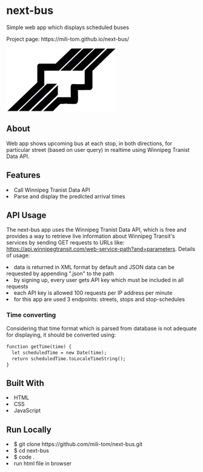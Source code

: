 # next-bus
Simple web app which displays scheduled buses
<p>Project page: https://mili-tom.github.io/next-bus/ </p>

<p>
  <img src="/images/Winnipeg_Transit_Flying-T.png">
</p>

## About
Web app shows upcoming bus at each stop, in both directions, for particular street (based on user query) in realtime using Winnipeg Tranist Data API.

## Features
<li>Call Winnipeg Tranist Data API</li> 
<li>Parse and display the predicted arrival times</li>

## API Usage
The next-bus app uses the Winnipeg Tranist Data API, which is free and provides a way to retrieve live information about Winnipeg Transit's services by sending GET requests to URLs like: https://api.winnipegtransit.com/web-service-path?and=parameters. Details of usage:
<li>data is returned in XML format by default and JSON data can be requested by appending ".json" to the path</li>
<li>by signing up, every user gets API key which must be included in all requests</li>
<li>each API key is allowed 100 requests per IP address per minute</li>
<li>for this app are used 3 endpoints: streets, stops and stop-schedules</li>

### Time converting
Considering that time format which is parsed from database is not adequate for displaying, it should be converted using:
```
function getTime(time) {
  let scheduledTime = new Date(time);
  return scheduledTime.toLocaleTimeString();
}
```
## Built With
<li>HTML</li>
<li>CSS</li>
<li>JavaScript</li>

## Run Locally
<li>$ git clone https://github.com/mili-tom/next-bus.git</li>
<li>$ cd next-bus</li>
<li>$ code .</li>
<li>run html file in browser</li>

